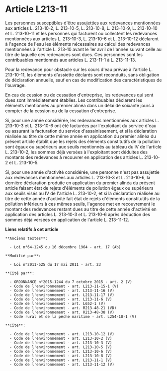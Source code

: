 # Article L213-11

Les personnes susceptibles d'être assujetties aux redevances mentionnées aux articles L. 213-10-2, L. 213-10-5, L. 213-10-8,
L. 213-10-9, L. 213-10-10 et L. 213-10-11 et les personnes qui facturent ou collectent les redevances mentionnées aux
articles L. 213-10-3, 
L. 213-10-6 et L. 213-10-12 déclarent à l'agence de l'eau les éléments nécessaires au calcul des redevances mentionnées à
l'article L. 213-10 avant le 1er avril de l'année suivant celle au titre de laquelle ces redevances sont dues. Ces personnes
sont les contribuables mentionnés aux articles L. 213-11-1 à L. 213-11-13. 

Pour la redevance pour obstacle sur les cours d'eau prévue à l'article L. 213-10-11, les éléments d'assiette déclarés sont
reconduits, sans obligation de déclaration annuelle, sauf en cas de modification des caractéristiques de l'ouvrage. 

En cas de cession ou de cessation d'entreprise, les redevances qui sont dues sont immédiatement établies. Les contribuables
déclarent les éléments mentionnés au premier alinéa dans un délai de soixante jours à compter de la cession ou de la
cessation d'entreprise. 

Si, pour une année considérée, les redevances mentionnées aux articles L. 213-10-3 et L. 213-10-6 ont été facturées par
l'exploitant du service d'eau ou assurant la facturation du service d'assainissement, et si la déclaration réalisée au titre
de cette même année en application du premier alinéa du présent article établit que les rejets des éléments constitutifs de
la pollution sont égaux ou supérieurs aux seuils mentionnés au tableau du IV de l'article L. 213-10-2, les sommes déjà
versées à l'exploitant sont déduites des montants des redevances à recouvrer en application des articles L. 213-10-2 et L.
213-10-5. 

Si, pour une année d'activité considérée, une personne n'est pas assujettie aux redevances mentionnées aux articles L.
213-10-3 et L. 213-10-6, la dernière déclaration produite en application du premier alinéa du présent article faisant état de
rejets d'éléments de pollution égaux ou supérieurs aux seuils visés au IV de l'article L. 213-10-2, et si la déclaration
réalisée au titre de cette année d'activité fait état de rejets d'éléments constitutifs de la pollution inférieurs à ces
mêmes seuils, l'agence met en recouvrement le montant des redevances restant dues au titre de cette année d'activité en
application des articles L. 213-10-3 et L. 213-10-6 après déduction des sommes déjà versées en application de l'article L.
213-11-12.

**Liens relatifs à cet article**

	**Anciens textes**:

	  - Loi n°64-1245 du 16 décembre 1964 - art. 17 (Ab)

	**Modifié par**:

	  - Loi n°2011-525 du 17 mai 2011 - art. 23

	**Cité par**:

	  - ORDONNANCE n°2015-1244 du 7 octobre 2015 - art. 2 (V)
	  - Code de l'environnement - art. L213-11-15-1 (V)
	  - Code de l'environnement - art. L213-11-16 (V)
	  - Code de l'environnement - art. L213-11-17 (V)
	  - Code de l'environnement - art. L213-11-6 (V)
	  - Code de l'environnement - art. L652-1 (V)
	  - Code de l'environnement - art. R213-48-21 (VD)
	  - Code de l'environnement - art. R213-48-38 (V)
	  - Code rural et de la pêche maritime - art. L254-10-1 (V)

	**Cite**:

	  - Code de l'environnement - art. L213-10-12 (V)
	  - Code de l'environnement - art. L213-10-2 (V)
	  - Code de l'environnement - art. L213-10-3 (V)
	  - Code de l'environnement - art. L213-10-5 (V)
	  - Code de l'environnement - art. L213-10-6 (V)
	  - Code de l'environnement - art. L213-10-8 (V)
	  - Code de l'environnement - art. L213-11-1 (V)
	  - Code de l'environnement - art. L213-11-12 (V)
